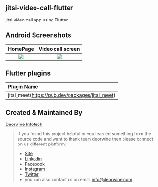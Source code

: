 ## jitsi-video-call-flutter

jitsi video call app using Flutter.

## Android Screenshots
  HomePage                 |   Video call screen       |
:-------------------------:|:-------------------------:|
![](https://user-images.githubusercontent.com/75465378/125454568-121d4df9-4237-4560-a7c5-cad5307e33fa.jpg)|![](https://user-images.githubusercontent.com/75465378/125454720-37db0982-9f18-4a0c-838c-423dca126240.jpg)|


## Flutter plugins
Plugin Name        | 
:-------------------------|
|jitsi_meet(https://pub.dev/packages/jitsi_meet) |



## Created & Maintained By

[Deorwine Infotech](https://deorwine.com/)

 

> If you found this project helpful or you learned something from the source code and want to thank team deorwine then please connect on us different platform:
>  * [Site](https://deorwine.com/)
>  * [Linkedin](https://www.linkedin.com/company/deorwine-infotech)
>  * [Facebook](https://www.facebook.com/deorinfo/)
>  * [Instagram](https://www.instagram.com/deorwine_infotech/)
>  * [Twitter ](https://twitter.com/DeorwineI)
>  * you can also contact us on email info@deorwine.com 
















